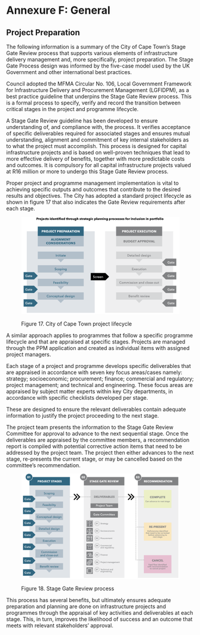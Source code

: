 # Annexure F: General

## Project Preparation

The following information is a summary of the City of Cape Town’s Stage Gate Review process that supports various elements of infrastructure delivery management and, more specifically, project preparation. The Stage Gate Process design was informed by the five-case model used by the UK Government and other international best practices.

Council adopted the MFMA Circular No. 106, Local Government Framework for Infrastructure Delivery and Procurement Management (LGFIDPM), as a best practice guideline that underpins the Stage Gate Review process. This is a formal process to specify, verify and record the transition between critical stages in the project and programme lifecycle.

A Stage Gate Review guideline has been developed to ensure understanding of, and compliance with, the process. It verifies acceptance of specific deliverables required for associated stages and ensures mutual understanding, alignment and commitment of key internal stakeholders as to what the project must accomplish. This process is designed for capital infrastructure projects and is based on well-proven techniques that lead to more effective delivery of benefits, together with more predictable costs and outcomes. It is compulsory for all capital infrastructure projects valued at R16 million or more to undergo this Stage Gate Review process.

Proper project and programme management implementation is vital to achieving specific outputs and outcomes that contribute to the desired results and objectives. The City has adopted a standard project lifecycle as shown in figure 17 that also indicates the Gate Review requirements after each stage.

<figure><img src="../.gitbook/assets/image (9).png" alt=""><figcaption><p>Figure 17. City of Cape Town project lifecycle</p></figcaption></figure>

A similar approach applies to programmes that follow a specific programme lifecycle and that are appraised at specific stages. Projects are managed through the PPM application and created as individual items with assigned project managers.

Each stage of a project and programme develops specific deliverables that are appraised in accordance with seven key focus areas/cases namely: strategy; socioeconomic; procurement; finance; commercial and regulatory; project management; and technical and engineering. These focus areas are appraised by subject matter experts within key City departments, in accordance with specific checklists developed per stage.

These are designed to ensure the relevant deliverables contain adequate information to justify the project proceeding to the next stage.

The project team presents the information to the Stage Gate Review Committee for approval to advance to the next sequential stage. Once the deliverables are appraised by the committee members, a recommendation report is compiled with potential corrective action items that need to be addressed by the project team. The project then either advances to the next stage, re-presents the current stage, or may be cancelled based on the committee’s recommendation.

<figure><img src="../.gitbook/assets/image (82).png" alt=""><figcaption><p>Figure 18. Stage Gate Review process</p></figcaption></figure>

This process has several benefits, but ultimately ensures adequate preparation and planning are done on infrastructure projects and programmes through the appraisal of key activities and deliverables at each stage. This, in turn, improves the likelihood of success and an outcome that meets with relevant stakeholders’ approval.
